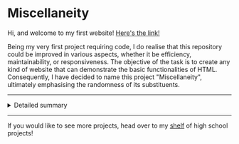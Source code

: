 # Miscellaneity
Hi, and welcome to my first website! [Here's the link!](https://valensce.github.io/Miscellaneity/)

Being my very first project requiring code, I do realise that this repository could be improved in various aspects, whether it be efficiency, maintainability, or responsiveness. The objective of the task is to create any kind of website that can demonstrate the basic functionalities of HTML. Consequently, I have decided to name this project "Miscellaneity", ultimately emphasising the randomness of its substituents.
<hr>
<details><summary>Detailed summary</summary><br>
The following summaries briefly outline the content of the pages you'll find:<br><br>

Index.html - This is the home page of my website, and it has boxed and hyperlinked images that take you to the destination described right below them. When you hover your pointer over the box, it changes colour - from light grey to black. This is my own unique design for a stylish homepage, where the links and titles are always in the navigation bar at the top. ༼ つ ◕_◕ ༽つ

News.html - This is where I included a snapshot of one of my English assignments from last year, talking about Australia's constitution. It is the first link on the navigation bar, where it will turn lilac when you hover your mouse over "News". Not only does this page have a series of paragraphs, but also images that are well-positioned into the center and a copyright line at the end, written in the small font. All text I've written visible on my webpages have been styled in customised fonts to make it readable and classier. (≧∀≦)ゞ

Do_aliens_exist.html - This page is one of my first pages I created, because I began with the idea of investigating extra-terrestrial life existence. It has a highly engaging design that will surely capture any reader's attention, from its striking images, fancy fonts, use of columns, and awesome design. (≧∇≦)ﾉ

Whats_the_HST.html - This page is a snapshot of my Space assignment for Science last year on the Hubble Space Telescope. It's a fascinating piece of technology that explores the universe and beyond. It suits well into my space theme and links to the alien page. Some highlights of this page are: The floating images on the left and right, the padding used to beautifully space out the images, and once again, the work itself. Everything on that page is written by me, meaning nothing has been copied and pasted from the internet. This has been proven by Turnitin last year, where it held a 0% similarity report. STUNNING! ( •̀ ω •́ )✧

Calculus.html - This is my first page to include some of my most unique problem-solving techniques applied into differential calculus and integration. It comprises a brief overview of how I started my journey in mathematics, and then a series of examples of my work over the course of five weeks. There is no need to reference anything, because all the solutions provided are handwritten and solved by me in OneNote. Have fun with this page!

About_the_author.html - This is an introduction of me and my pet golden retriever Prado. After that section, there is a gallery of photos. I hope you have as much fun and anticipation on this page as you do on my other pages! ㄟ(≧◇≦)ㄏ
</details>
<hr>
If you would like to see more projects, head over to my <a href="https://github.com/Valensce/HighSchool">shelf</a> of high school projects!


